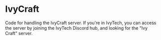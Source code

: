 # IvyCraft
Code for handling the IvyCraft server. If you're in IvyTech, you can access the server by joining the IvyTech Discord hub, and looking for the "Ivy Craft" server.
